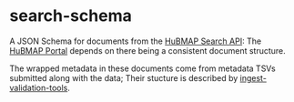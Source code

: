 # search-schema
A JSON Schema for documents from the [HuBMAP Search API](https://github.com/hubmapconsortium/search-api/):
The [HuBMAP Portal](https://github.com/hubmapconsortium/portal-ui) depends on there being a consistent document structure.

The wrapped metadata in these documents come from metadata TSVs submitted along with the data;
Their stucture is described by [ingest-validation-tools](https://github.com/hubmapconsortium/ingest-validation-tools/tree/master/docs).
